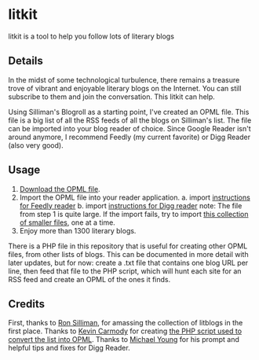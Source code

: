 litkit
======

litkit is a tool to help you follow lots of literary blogs



Details
--------------------------------------------------------------------------------

In the midst of some technological turbulence, there remains a treasure trove of vibrant and enjoyable literary blogs on the Internet. You can still subscribe to them and join the conversation. This litkit can help.

Using Silliman's Blogroll as a starting point, I've created an OPML file. This file is a big list of all the RSS feeds of all the blogs on Silliman's list. The file can be imported into your blog reader of choice. Since Google Reader isn't around anymore, I recommend Feedly (my current favorite) or Digg Reader (also very good).



Usage
--------------------------------------------------------------------------------

1. <a href="https://nocategories.net/opml-builder/_MASTER.opml">Download the OPML file</a>.
2. Import the OPML file into your reader application.
 a. import <a href="https://blog.feedly.com/2013/07/03/the-fix-to-the-missing-feeds-issue-is-here/">instructions for Feedly reader</a>
 b. import <a href="https://digg.zendesk.com/entries/21950935-I-have-an-OPML-file-How-do-I-import-it-to-Digg-Reader-">instructions for Digg reader</a>
 note: The file from step 1 is quite large. If the import fails, try to import <a href="https://nocategories.net/opml-builder/smaller-opml.zip">this collection of smaller files</a>, one at a time.
3. Enjoy more than 1300 literary blogs.

There is a PHP file in this repository that is useful for creating other OPML files, from other lists of blogs. This can be documented in more detail with later updates, but for now: create a .txt file that contains one blog URL per line, then feed that file to the PHP script, which will hunt each site for an RSS feed and create an OPML of the ones it finds.


Credits
--------------------------------------------------------------------------------

First, thanks to <a href="https://ronsilliman.blogspot.com/">Ron Silliman</a>, for amassing the collection of litblogs in the first place. Thanks to <a href="https://twitter.com/intent/user?screen_name=skinofstars">Kevin Carmody</a> for creating <a href="https://skinofstars.com/2010/03/php-script-rss-auto-discovery-opml-file/">the PHP script used to convert the list into OPML</a>. Thanks to <a href="https://twitter.com/myoung">Michael Young</a> for his prompt and helpful tips and fixes for Digg Reader.
